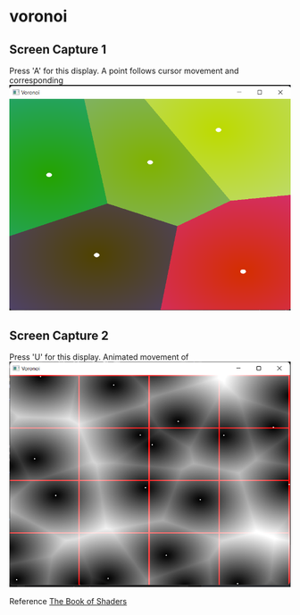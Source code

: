 # voronoi  

## Screen Capture 1 
Press 'A' for this display. A point follows cursor movement and corresponding ![voronoi patten.](https://github.com/sandeshpokhrel54/voronoi/blob/main/output/vor1.png)  

## Screen Capture 2
Press 'U' for this display. Animated movement of ![voronoi points.](https://github.com/sandeshpokhrel54/voronoi/blob/main/output/vor2.png)

Reference [The Book of Shaders](https://thebookofshaders.com/)
